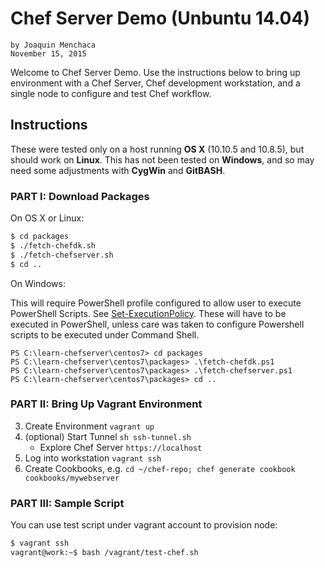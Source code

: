 # **Chef Server Demo (Unbuntu 14.04)**
    by Joaquin Menchaca
    November 15, 2015

Welcome to Chef Server Demo.  Use the instructions below to bring up environment with a Chef Server, Chef development workstation, and a single node to configure and test Chef workflow.

## **Instructions**

These were tested only on a host running **OS X** (10.10.5 and 10.8.5), but should work on **Linux**.  This has not been tested on **Windows**, and so may need some adjustments with **CygWin** and **GitBASH**.

### **PART I: Download Packages**

On OS X or Linux:

```bash
$ cd packages
$ ./fetch-chefdk.sh
$ ./fetch-chefserver.sh
$ cd ..
```

On Windows:

This will require PowerShell profile configured to allow user to execute PowerShell Scripts. See [Set-ExecutionPolicy](https://technet.microsoft.com/en-us/library/hh849812.aspx).  These will have to be executed in PowerShell, unless care was taken to configure Powershell scripts to be executed under Command Shell.


```batch
PS C:\learn-chefserver\centos7> cd packages
PS C:\learn-chefserver\centos7\packages> .\fetch-chefdk.ps1
PS C:\learn-chefserver\centos7\packages> .\fetch-chefserver.ps1
PS C:\learn-chefserver\centos7\packages> cd ..
```

### **PART II: Bring Up Vagrant Environment**

3. Create Environment `vagrant up`
4. (optional) Start Tunnel `sh ssh-tunnel.sh`
   - Explore Chef Server `https://localhost`
5. Log into workstation `vagrant ssh`
6. Create Cookbooks, e.g. `cd ~/chef-repo; chef generate cookbook cookbooks/mywebserver`

### **PART III: Sample Script**

You can use test script under vagrant account to provision node:

```bash
$ vagrant ssh
vagrant@work:~$ bash /vagrant/test-chef.sh
```
